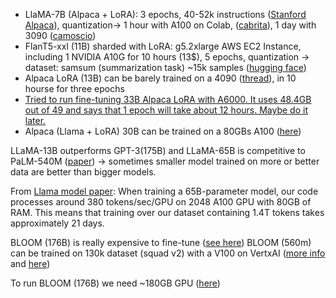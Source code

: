 - LlaMA-7B (Alpaca + LoRA): 3 epochs, 40-52k instructions ([Stanford Alpaca](https://huggingface.co/datasets/tatsu-lab/alpaca)), quantization-> 1 hour with A100 on Colab, ([cabrita](https://github.com/22-hours/cabrita)), 1 day with 3090 ([camoscio](https://github.com/teelinsan/camoscio)) 
- FlanT5-xxl (11B) sharded with LoRA: g5.2xlarge AWS EC2 Instance, including 1 NVIDIA A10G for 10 hours (13$), 5 epochs, quantization -> dataset: samsum (summarization task) ~15k samples ([hugging face](https://www.philschmid.de/fine-tune-flan-t5-peft))
- Alpaca LoRA (13B) can be barely trained on a 4090 ([thread](https://github.com/tloen/alpaca-lora/issues/28)), in 10 hourse for three epochs
- [Tried to run fine-tuning 33B Alpaca LoRA with A6000. It uses 48.4GB out of 49 and says that 1 epoch will take about 12 hours. Maybe do it later.](https://github.com/tloen/alpaca-lora/issues/28)
- Alpaca (Llama + LoRA) 30B can be trained on a 80GBs A100 ([here](https://github.com/PhoebusSi/Alpaca-CoT))



LLaMA-13B outperforms GPT-3(175B) and LLaMA-65B is competitive to PaLM-540M ([paper](https://arxiv.org/pdf/2302.13971v1.pdf)) -> sometimes smaller model trained on more or better data are better than bigger models.

From [Llama model paper](https://arxiv.org/pdf/2302.13971v1.pdf): When training a 65B-parameter model, our code processes around 380 tokens/sec/GPU on 2048 A100 GPU with 80GB of RAM. This means that training over our dataset containing 1.4T tokens takes approximately 21 days.


BLOOM (176B) is really expensive to fine-tune ([see here](https://huggingface.co/bigscience/bloom/discussions/46))
BLOOM (560m) can be trained on 130k dataset (squad v2) with a V100 on VertxAI ([more info](https://huggingface.co/jasoneden/bloom560m-squad-helloworld) and [here](https://huggingface.co/bigscience/bloom/discussions/46))

To run BLOOM (176B) we need ~180GB GPU ([here](https://huggingface.co/bigscience/bloom/discussions/46))